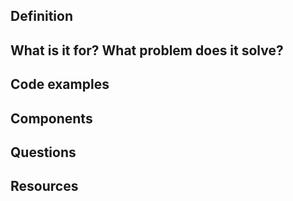 ## Definition

## What is it for? What problem does it solve?

## Code examples

## Components

## Questions

## Resources
